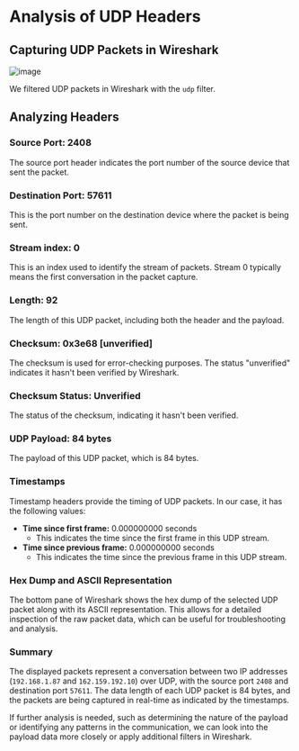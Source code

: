 
# Analysis of UDP Headers

## Capturing UDP Packets in Wireshark

![image](https://github.com/user-attachments/assets/35ddc8a0-6efb-4642-934f-f302291cdecb)


We filtered UDP packets in Wireshark with the `udp` filter.

## Analyzing Headers

### Source Port: 2408
The source port header indicates the port number of the source device that sent the packet.

### Destination Port: 57611
This is the port number on the destination device where the packet is being sent.

### Stream index: 0
This is an index used to identify the stream of packets. Stream 0 typically means the first conversation in the packet capture.

### Length: 92
The length of this UDP packet, including both the header and the payload.

### Checksum: 0x3e68 [unverified]
The checksum is used for error-checking purposes. The status "unverified" indicates it hasn't been verified by Wireshark.

### Checksum Status: Unverified
The status of the checksum, indicating it hasn't been verified.

### UDP Payload: 84 bytes
The payload of this UDP packet, which is 84 bytes.

### Timestamps
Timestamp headers provide the timing of UDP packets. In our case, it has the following values:
- **Time since first frame:** 0.000000000 seconds
  - This indicates the time since the first frame in this UDP stream.
- **Time since previous frame:** 0.000000000 seconds
  - This indicates the time since the previous frame in this UDP stream.

### Hex Dump and ASCII Representation
The bottom pane of Wireshark shows the hex dump of the selected UDP packet along with its ASCII representation. This allows for a detailed inspection of the raw packet data, which can be useful for troubleshooting and analysis. 

### Summary
The displayed packets represent a conversation between two IP addresses (`192.168.1.87` and `162.159.192.10`) over UDP, with the source port `2408` and destination port `57611`. The data length of each UDP packet is 84 bytes, and the packets are being captured in real-time as indicated by the timestamps.

If further analysis is needed, such as determining the nature of the payload or identifying any patterns in the communication, we can look into the payload data more closely or apply additional filters in Wireshark.
